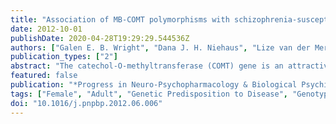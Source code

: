 ```yaml
---
title: "Association of MB-COMT polymorphisms with schizophrenia-susceptibility and symptom severity in an African cohort"
date: 2012-10-01
publishDate: 2020-04-28T19:29:29.544536Z
authors: ["Galen E. B. Wright", "Dana J. H. Niehaus", "Lize van der Merwe", "Liezl Koen", "Lundi J. Korkie", "Craig J. Kinnear", "Britt I. Drögemöller", "Louise Warnich"]
publication_types: ["2"]
abstract: "The catechol-O-methyltransferase (COMT) gene is an attractive schizophrenia candidate gene, encoding a catabolic dopamine enzyme. The enzyme exists as two distinct isoforms, with the membrane bound enzyme (i.e. MB-COMT) being predominantly expressed in the brain. Since African populations remain underrepresented in genetic/genomic research, we performed an association study to determine whether MB-COMT genetic variants are associated with schizophrenia-susceptibility and symptom severity in the South African Xhosa population. Fourteen candidate polymorphisms were selected by means of a literature search and in silico analyses and were subsequently genotyped in a cohort of 238 Xhosa schizophrenia patients and 240 healthy Xhosa controls. Genetic association was tested with schizophrenia-susceptibility as well as symptom severity within the patient group. Polymorphisms of interest were also analysed using functional assays. Two SNPs, rs2020917 (OR=0.54, 95% CI 0.37-0.79; P=0.0011) and rs737865 (OR=0.52, 95% CI 0.36-0.74; P=0.0002), in the P2 promoter region were significantly associated with schizophrenia as well as an increase (increase=11.2%, 95% CI 3.7%-19.2%; P=0.0031) in reporter gene expression. The minor alleles of these SNPs were underrepresented in the schizophrenia cohort, indicating a possible protective effect. The P2 region also formed part of a haplotype found to be associated with the severity of the negative symptoms of the disorder. The data generated by this study indicate that genetic variation of MB-COMT could be associated with schizophrenia and negative symptom severity in the Xhosa population and may therefore be one of the genomic loci contributing towards the disorder in the South African community. Future large-scale studies in other African schizophrenia populations are required to further elucidate the significance of these findings."
featured: false
publication: "*Progress in Neuro-Psychopharmacology & Biological Psychiatry*"
tags: ["Female", "Adult", "Genetic Predisposition to Disease", "Genotype", "Humans", "Male", "Polymorphism", "Single Nucleotide", "Schizophrenia", "Alleles", "Case-Control Studies", "Genetic Association Studies", "Promoter Regions", "Genetic", "Psychiatric Status Rating Scales", "African Continental Ancestry Group", "Haplotypes", "Cell Line", "Catechol O-Methyltransferase", "Membrane Proteins", "Isoenzymes", "Symptom Assessment"]
doi: "10.1016/j.pnpbp.2012.06.006"
---
```


